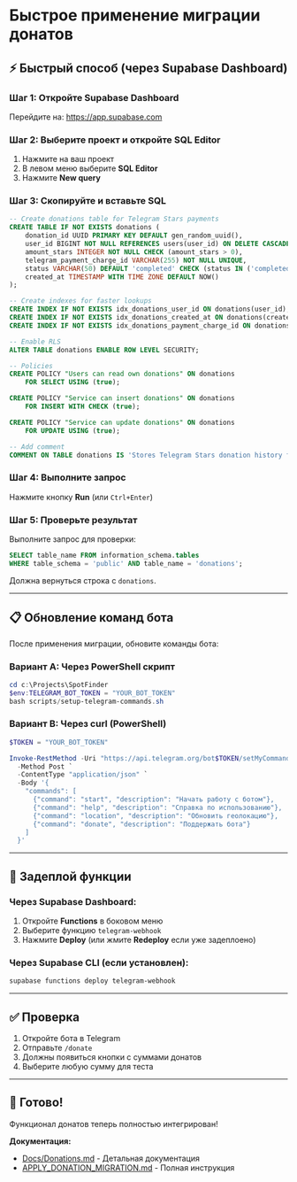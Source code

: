 # Быстрое применение миграции донатов

## ⚡ Быстрый способ (через Supabase Dashboard)

### Шаг 1: Откройте Supabase Dashboard

Перейдите на: https://app.supabase.com

### Шаг 2: Выберите проект и откройте SQL Editor

1. Нажмите на ваш проект
2. В левом меню выберите **SQL Editor**
3. Нажмите **New query**

### Шаг 3: Скопируйте и вставьте SQL

```sql
-- Create donations table for Telegram Stars payments
CREATE TABLE IF NOT EXISTS donations (
    donation_id UUID PRIMARY KEY DEFAULT gen_random_uuid(),
    user_id BIGINT NOT NULL REFERENCES users(user_id) ON DELETE CASCADE,
    amount_stars INTEGER NOT NULL CHECK (amount_stars > 0),
    telegram_payment_charge_id VARCHAR(255) NOT NULL UNIQUE,
    status VARCHAR(50) DEFAULT 'completed' CHECK (status IN ('completed', 'pending', 'refunded')),
    created_at TIMESTAMP WITH TIME ZONE DEFAULT NOW()
);

-- Create indexes for faster lookups
CREATE INDEX IF NOT EXISTS idx_donations_user_id ON donations(user_id);
CREATE INDEX IF NOT EXISTS idx_donations_created_at ON donations(created_at DESC);
CREATE INDEX IF NOT EXISTS idx_donations_payment_charge_id ON donations(telegram_payment_charge_id);

-- Enable RLS
ALTER TABLE donations ENABLE ROW LEVEL SECURITY;

-- Policies
CREATE POLICY "Users can read own donations" ON donations 
    FOR SELECT USING (true);

CREATE POLICY "Service can insert donations" ON donations 
    FOR INSERT WITH CHECK (true);

CREATE POLICY "Service can update donations" ON donations 
    FOR UPDATE USING (true);

-- Add comment
COMMENT ON TABLE donations IS 'Stores Telegram Stars donation history for users';
```

### Шаг 4: Выполните запрос

Нажмите кнопку **Run** (или `Ctrl+Enter`)

### Шаг 5: Проверьте результат

Выполните запрос для проверки:

```sql
SELECT table_name FROM information_schema.tables 
WHERE table_schema = 'public' AND table_name = 'donations';
```

Должна вернуться строка с `donations`.

---

## 📋 Обновление команд бота

После применения миграции, обновите команды бота:

### Вариант A: Через PowerShell скрипт

```powershell
cd c:\Projects\SpotFinder
$env:TELEGRAM_BOT_TOKEN = "YOUR_BOT_TOKEN"
bash scripts/setup-telegram-commands.sh
```

### Вариант B: Через curl (PowerShell)

```powershell
$TOKEN = "YOUR_BOT_TOKEN"

Invoke-RestMethod -Uri "https://api.telegram.org/bot$TOKEN/setMyCommands" `
  -Method Post `
  -ContentType "application/json" `
  -Body '{
    "commands": [
      {"command": "start", "description": "Начать работу с ботом"},
      {"command": "help", "description": "Справка по использованию"},
      {"command": "location", "description": "Обновить геолокацию"},
      {"command": "donate", "description": "Поддержать бота"}
    ]
  }'
```

---

## 🚀 Задеплой функции

### Через Supabase Dashboard:

1. Откройте **Functions** в боковом меню
2. Выберите функцию `telegram-webhook`
3. Нажмите **Deploy** (или жмите **Redeploy** если уже задеплоено)

### Через Supabase CLI (если установлен):

```bash
supabase functions deploy telegram-webhook
```

---

## ✅ Проверка

1. Откройте бота в Telegram
2. Отправьте `/donate`
3. Должны появиться кнопки с суммами донатов
4. Выберите любую сумму для теста

---

## 🎉 Готово!

Функционал донатов теперь полностью интегрирован!

**Документация:**
- [Docs/Donations.md](./Docs/Donations.md) - Детальная документация
- [APPLY_DONATION_MIGRATION.md](./APPLY_DONATION_MIGRATION.md) - Полная инструкция

